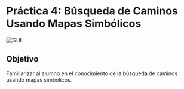 # Práctica 4: Búsqueda de Caminos Usando Mapas Simbólicos


![GUI](https://raw.githubusercontent.com/dieg4231/MobileRobotSimulator/master/screenshot.png)

## Objetivo

Familiarizar al alumno en el conocimiento de la búsqueda de
caminos usando mapas simbólicos.
